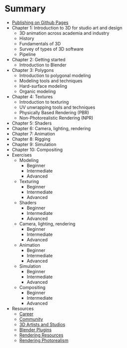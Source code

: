 # Summary

* [Publishing on Github Pages](publish.md)
* Chapter 1: Introduction to 3D for studio art and design
  * 3D animation across academia and industry
  * History
  * Fundamentals of 3D
  * Survey of types of 3D software
  * Pipeline
* Chapter 2: Getting started
  * Introduction to Blender
* Chapter 3: Polygons
  * Introduction to polygonal modeling
  * Modeling tools and techniques
  * Hard-surface modeling
  * Organic modeling
* Chapter 4: Textures
  * Introduction to texturing
  * UV unwrapping tools and techniques
  * Physically Based Rendering (PBR)
  * Non-Photorealistic Rendering (NPR)
* Chapter 5: Shaders
* Chapter 6: Camera, lighting, rendering
* Chapter 7: Animation
* Chapter 8: Rigging
* Chapter 9: Simulation
* Chapter 10: Compositing
* Exercises
  * Modeling
    * Beginner
    * Intermediate
    * Advanced
  * Texturing
    * Beginner
    * Intermediate
    * Advanced
  * Shaders
    * Beginner
    * Intermediate
    * Advanced
  * Camera, lighting, rendering
    * Beginner
    * Intermediate
    * Advanced
  * Animation
    * Beginner
    * Intermediate
    * Advanced
  * Simulation
    * Beginner
    * Intermediate
    * Advanced
  * Compositing
    * Beginner
    * Intermediate
    * Advanced
* Resources
  * [Career](/pages/resources/career.md) 
  * [Community](/pages/resources/community.md) 
  * [3D Artists and Studios](/pages/resources/artists-studios.md) 
  * [Blender Plugins](/pages/resources/blender-plugins.md) 
  * [Rendering Resources](/pages/resources/blender-rendering.md) 
  * [Rendering Photorealism](/pages/resources/rendering-photorealism.md) 
